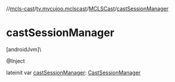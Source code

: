 //[mcls-cast](../../../index.md)/[tv.mycujoo.mclscast](../index.md)/[MCLSCast](index.md)/[castSessionManager](cast-session-manager.md)

# castSessionManager

[androidJvm]\

@Inject

lateinit var [castSessionManager](cast-session-manager.md): [CastSessionManager](../../tv.mycujoo.mclscast.manager/-cast-session-manager/index.md)
